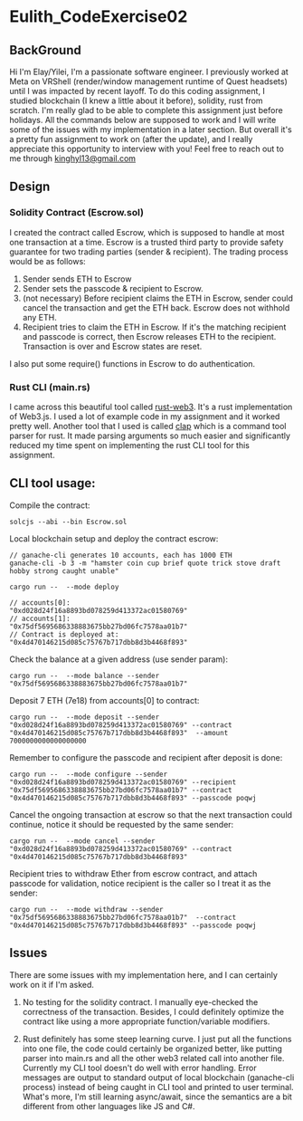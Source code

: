 # Eulith_CodeExercise02

## BackGround
Hi I'm Elay/Yilei, I'm a passionate software engineer. I previously worked at Meta on VRShell (render/window management runtime of Quest headsets) until I was impacted by recent layoff. To do this coding assignment, I studied blockchain (I knew a little about it before), solidity, rust from scratch. I'm really glad to be able to complete this assignment just before holidays. All the commands below are supposed to work and I will write some of the issues with my implementation in a later section. But overall it's a pretty fun assignment to work on (after the update), and I really appreciate this opportunity to interview with you! Feel free to reach out to me through kinghyl13@gmail.com

## Design
### Solidity Contract (Escrow.sol)
I created the contract called Escrow, which is supposed to handle at most one transaction at a time. Escrow is a trusted third party to provide safety guarantee for two trading parties (sender & recipient). The trading process would be as follows:

1. Sender sends ETH to Escrow
2. Sender sets the passcode & recipient to Escrow.
3. (not necessary) Before recipient claims the ETH in Escrow, sender could cancel the transaction and get the ETH back. Escrow does not withhold any ETH.
4. Recipient tries to claim the ETH in Escrow. If it's the matching recipient and passcode is correct, then Escrow releases ETH to the recipient. Transaction is over and Escrow states are reset.

I also put some require() functions in Escrow to do authentication.

### Rust CLI (main.rs)
I came across this beautiful tool called [rust-web3](https://github.com/tomusdrw/rust-web3). It's a rust implementation of Web3.js. I used a lot of example code in my assignment and it worked pretty well. Another tool that I used is called [clap](https://docs.rs/clap/latest/clap/) which is a command tool parser for rust. It made parsing arguments so much easier and significantly reduced my time spent on implementing the rust CLI tool for this assignment.

## CLI tool usage:
Compile the contract:
```
solcjs --abi --bin Escrow.sol
```

Local blockchain setup and deploy the contract escrow:
```
// ganache-cli generates 10 accounts, each has 1000 ETH
ganache-cli -b 3 -m "hamster coin cup brief quote trick stove draft hobby strong caught unable"

cargo run --  --mode deploy 

// accounts[0]:             "0xd028d24f16a8893bd078259d413372ac01580769"
// accounts[1]:             "0x75df5695686338883675bb27bd06fc7578aa01b7"
// Contract is deployed at: "0x4d470146215d085c75767b717dbb8d3b4468f893"
```
Check the balance at a given address (use sender param):
```
cargo run --  --mode balance --sender "0x75df5695686338883675bb27bd06fc7578aa01b7" 
```

Deposit 7 ETH (7e18) from accounts[0] to contract:
```
cargo run --  --mode deposit --sender "0xd028d24f16a8893bd078259d413372ac01580769" --contract  "0x4d470146215d085c75767b717dbb8d3b4468f893"  --amount 7000000000000000000
```

Remember to configure the passcode and recipient after deposit is done:
```
cargo run --  --mode configure --sender "0xd028d24f16a8893bd078259d413372ac01580769" --recipient  "0x75df5695686338883675bb27bd06fc7578aa01b7" --contract  "0x4d470146215d085c75767b717dbb8d3b4468f893" --passcode poqwj
```

Cancel the ongoing transaction at escrow so that the next transaction could continue, notice it should be requested by the same sender:
```
cargo run --  --mode cancel --sender "0xd028d24f16a8893bd078259d413372ac01580769" --contract  "0x4d470146215d085c75767b717dbb8d3b4468f893" 
```


Recipient tries to withdraw Ether from escrow contract, and attach passcode for validation, notice recipient is the caller so I treat it as the sender:
```
cargo run --  --mode withdraw --sender "0x75df5695686338883675bb27bd06fc7578aa01b7"  --contract  "0x4d470146215d085c75767b717dbb8d3b4468f893" --passcode poqwj

```

## Issues
There are some issues with my implementation here, and I can certainly work on it if I'm asked.
1. No testing for the solidity contract. I manually eye-checked the correctness of the transaction. Besides, I could definitely optimize the contract like using a more appropriate function/variable modifiers.

2. Rust definitely has some steep learning curve. I just put all the functions into one file, the code could certainly be organized better, like putting parser into main.rs and all the other web3 related call into another file. Currently my CLI tool doesn't do well with error handling. Error messages are output to standard output of local blockchain (ganache-cli process) instead of being caught in CLI tool and printed to user terminal. What's more, I'm still learning async/await, since the semantics are a bit different from other languages like JS and C#.